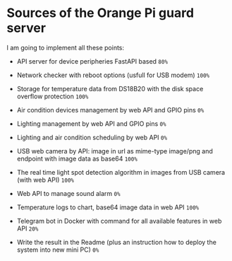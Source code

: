 # Sources of the Orange Pi guard server

I am going to implement all these points:

- API server for device peripheries FastAPI based `80%`

- Network checker with reboot options (usfull for USB modem) `100%`

- Storage for temperature data from DS18B20 with the disk space overflow protection `100%`

- Air condition devices management by web API and GPIO pins `0%`

- Lighting management by web API and GPIO pins `0%`

- Lighting and air condition scheduling by web API `0%`

- USB web camera by API: image in url as mime-type image/png and endpoint with image data as base64 `100%`

- The real time light spot detection algorithm in images from USB camera (with web API) `100%`

- Web API to manage sound alarm `0%`

- Temperature logs to chart, base64 image data in web API `100%`

- Telegram bot in Docker with command for all available features in web API  `20%`

- Write the result in the Readme (plus an instruction how to deploy the system into new mini PC) `0%`
